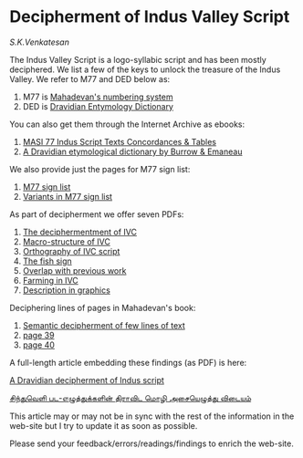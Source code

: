 # Decipherment of Indus Valley Script


*S.K.Venkatesan*


The Indus Valley Script is a logo-syllabic script and has been mostly deciphered. We list a few of the keys to unlock the treasure of the Indus Valley. We refer to M77 and DED below as:

1. M77 is [Mahadevan's numbering system](https://indusscript.in/)
2. DED is [Dravidian Entymology Dictionary](https://dsal.uchicago.edu/dictionaries/burrow/)

You can also get them through the Internet Archive as ebooks:

1. [MASI 77 Indus Script Texts Concordances & Tables](https://archive.org/details/masi77indusscripttextsconcordancestablesiravathammahadevan_410_D)
2. [A Dravidian etymological dictionary by Burrow &amp; Emaneau](https://archive.org/details/dravidianetymolo0000burr_u1k6/mode/2up)

We also provide just the pages for M77 sign list:

1. [M77 sign list](M77-sign-list.pdf)
2. [Variants in M77 sign list](M77-variants.pdf)

As part of decipherment we offer seven PDFs:

1. [The deciphermentment of IVC](ivc-script-decipherment.pdf)
2. [Macro-structure of IVC](macro-structures-ivc-script.pdf)
3. [Orthography of IVC script](orthography-ivc.pdf)
4. [The fish sign](fish-sign.pdf)
5. [Overlap with previous work](overlap-with-other-work.pdf)
6. [Farming in IVC](ivc-farming.pdf)
7. [Description in graphics](description-in-graphics.pdf)

Deciphering lines of pages in Mahadevan's book:

1. [Semantic decipherment of few lines of text](ivc-readings.pdf)
2. [page 39](https://github.com/Sukii/decipher-ivc/blob/main/pages/p39.pdf)
3. [page 40](https://github.com/Sukii/decipher-ivc/blob/main/pages/p40.pdf)


A full-length article embedding these findings (as PDF) is here:

[A Dravidian decipherment of Indus script](https://archive.org/details/ivc-script-decipherment-article_20250508)

[சிந்துவெளி பட-எழுத்துக்களின் திராவிட மொழி அசையெழுத்து விடையம்](https://archive.org/details/ivc-script-decipherment-article-tamil_202504)

This article may or may not be in sync with the rest of the information in the web-site but I try to update it as soon as possible.

Please send your feedback/errors/readings/findings to enrich the web-site.

